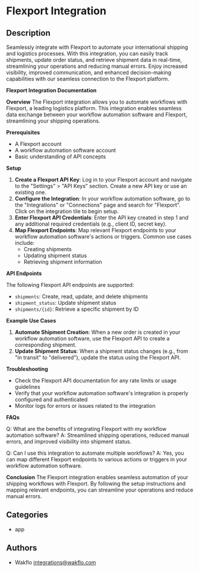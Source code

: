 # Flexport Integration

## Description

Seamlessly integrate with Flexport to automate your international shipping and logistics processes. With this integration, you can easily track shipments, update order status, and retrieve shipment data in real-time, streamlining your operations and reducing manual errors. Enjoy increased visibility, improved communication, and enhanced decision-making capabilities with our seamless connection to the Flexport platform.

**Flexport Integration Documentation**

**Overview**
The Flexport integration allows you to automate workflows with Flexport, a leading logistics platform. This integration enables seamless data exchange between your workflow automation software and Flexport, streamlining your shipping operations.

**Prerequisites**

* A Flexport account
* A workflow automation software account
* Basic understanding of API concepts

**Setup**

1. **Create a Flexport API Key**: Log in to your Flexport account and navigate to the "Settings" > "API Keys" section. Create a new API key or use an existing one.
2. **Configure the Integration**: In your workflow automation software, go to the "Integrations" or "Connections" page and search for "Flexport". Click on the integration tile to begin setup.
3. **Enter Flexport API Credentials**: Enter the API key created in step 1 and any additional required credentials (e.g., client ID, secret key).
4. **Map Flexport Endpoints**: Map relevant Flexport endpoints to your workflow automation software's actions or triggers. Common use cases include:
	* Creating shipments
	* Updating shipment status
	* Retrieving shipment information

**API Endpoints**

The following Flexport API endpoints are supported:

* `shipments`: Create, read, update, and delete shipments
* `shipment_status`: Update shipment status
* `shipments/{id}`: Retrieve a specific shipment by ID

**Example Use Cases**

1. **Automate Shipment Creation**: When a new order is created in your workflow automation software, use the Flexport API to create a corresponding shipment.
2. **Update Shipment Status**: When a shipment status changes (e.g., from "in transit" to "delivered"), update the status using the Flexport API.

**Troubleshooting**

* Check the Flexport API documentation for any rate limits or usage guidelines
* Verify that your workflow automation software's integration is properly configured and authenticated
* Monitor logs for errors or issues related to the integration

**FAQs**

Q: What are the benefits of integrating Flexport with my workflow automation software?
A: Streamlined shipping operations, reduced manual errors, and improved visibility into shipment status.

Q: Can I use this integration to automate multiple workflows?
A: Yes, you can map different Flexport endpoints to various actions or triggers in your workflow automation software.

**Conclusion**
The Flexport integration enables seamless automation of your shipping workflows with Flexport. By following the setup instructions and mapping relevant endpoints, you can streamline your operations and reduce manual errors.

## Categories

- app


## Authors

- Wakflo <integrations@wakflo.com>

